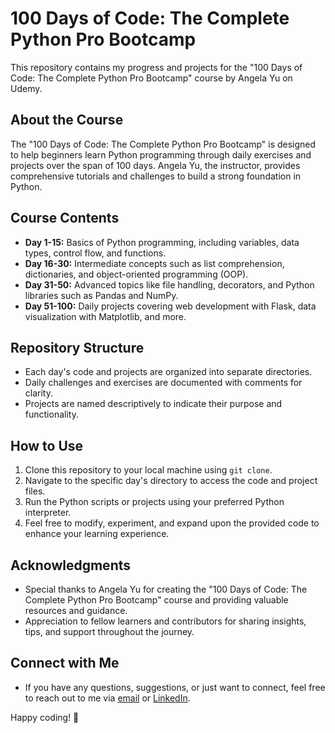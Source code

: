 # 100 Days of Code: The Complete Python Pro Bootcamp

This repository contains my progress and projects for the "100 Days of Code: The Complete Python Pro Bootcamp" course by Angela Yu on Udemy.

## About the Course

The "100 Days of Code: The Complete Python Pro Bootcamp" is designed to help beginners learn Python programming through daily exercises and projects over the span of 100 days. Angela Yu, the instructor, provides comprehensive tutorials and challenges to build a strong foundation in Python.

## Course Contents

- **Day 1-15:** Basics of Python programming, including variables, data types, control flow, and functions.
- **Day 16-30:** Intermediate concepts such as list comprehension, dictionaries, and object-oriented programming (OOP).
- **Day 31-50:** Advanced topics like file handling, decorators, and Python libraries such as Pandas and NumPy.
- **Day 51-100:** Daily projects covering web development with Flask, data visualization with Matplotlib, and more.

## Repository Structure

- Each day's code and projects are organized into separate directories.
- Daily challenges and exercises are documented with comments for clarity.
- Projects are named descriptively to indicate their purpose and functionality.

## How to Use

1. Clone this repository to your local machine using `git clone`.
2. Navigate to the specific day's directory to access the code and project files.
3. Run the Python scripts or projects using your preferred Python interpreter.
4. Feel free to modify, experiment, and expand upon the provided code to enhance your learning experience.

## Acknowledgments

- Special thanks to Angela Yu for creating the "100 Days of Code: The Complete Python Pro Bootcamp" course and providing valuable resources and guidance.
- Appreciation to fellow learners and contributors for sharing insights, tips, and support throughout the journey.

## Connect with Me

- If you have any questions, suggestions, or just want to connect, feel free to reach out to me via [email](mailto:jaagritmarya@gmail.com) or [LinkedIn](https://www.linkedin.com/in/jaagrit1305/).

Happy coding! 🚀
